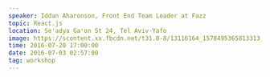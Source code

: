 ```yaml
---
speaker: Iddan Aharonson, Front End Team Leader at Fazz
topic: React.js
location: Se'adya Ga'on St 24, Tel Aviv-Yafo
image: https://scontent.xx.fbcdn.net/t31.0-8/13116164_1578495365813313_8780897351487827767_o.jpg
time: 2016-07-20 17:00:00
date: 2016-07-03 02:57:00
tag: workshop
---
```

